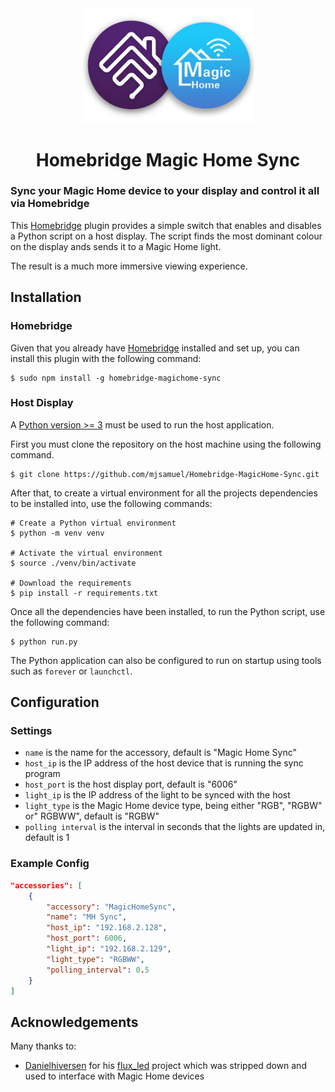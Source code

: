 <div align="center">
  <img src="/images/logo.png?raw=true" alt="Homebridge and Magic Home logos" width="275">
  <h1>Homebridge Magic Home Sync</h1>
  <span align="center">
</div>

### Sync your Magic Home device to your display and control it all via Homebridge
This [Homebridge](https://github.com/homebridge/homebridge) plugin provides a simple switch that enables and disables a Python script on a host display. The script finds the most dominant colour on the display ands sends it to a Magic Home light. 

The result is a much more immersive viewing experience.

## Installation
### Homebridge
Given that you already have [Homebridge](https://github.com/homebridge/homebridge) installed and set up, you can install this plugin with the following command: 
```
$ sudo npm install -g homebridge-magichome-sync
```

### Host Display
A [Python version >= 3](https://www.python.org) must be used to run the host application.

First you must clone the repository on the host machine using the following command.
```
$ git clone https://github.com/mjsamuel/Homebridge-MagicHome-Sync.git
```

After that, to create a virtual environment for all the projects dependencies to be installed into, use the following commands:
```
# Create a Python virtual environment
$ python -m venv venv

# Activate the virtual environment
$ source ./venv/bin/activate

# Download the requirements
$ pip install -r requirements.txt
```

Once all the dependencies have been installed, to run the Python script, use the following command:
```
$ python run.py
```

The Python application can also be configured to run on startup using tools such as `forever` or `launchctl`.

## Configuration
### Settings
- `name` is the name for the accessory, default is "Magic Home Sync"
- `host_ip` is the IP address of the host device that is running the sync program
- `host_port` is the host display port, default is "6006"
- `light_ip` is the IP address of the light to be synced with the host
- `light_type` is the Magic Home device type, being either "RGB", "RGBW" or" RGBWW", default is "RGBW"
- `polling interval` is the interval in seconds that the lights are updated in, default is 1

### Example Config
```json
"accessories": [
    {
        "accessory": "MagicHomeSync",
        "name": "MH Sync",
        "host_ip": "192.168.2.128",
        "host_port": 6006,
        "light_ip": "192.168.2.129",
        "light_type": "RGBWW",
        "polling_interval": 0.5
    }
]
```

## Acknowledgements 
Many thanks to:
- [Danielhiversen](https://github.com/Danielhiversen) for his [flux_led](https://github.com/Danielhiversen/flux_led) project which was stripped down and used to interface with Magic Home devices
